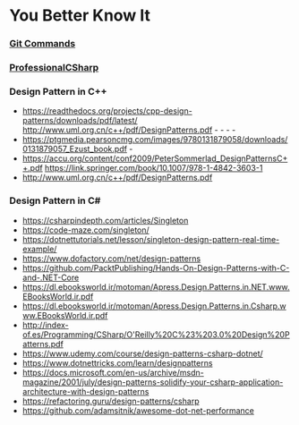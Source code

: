 # You Better Know It

### [Git Commands](git-commands.md)

### [ProfessionalCSharp](ProfessionalCSharp.md)

### Design Pattern in C++

- https://readthedocs.org/projects/cpp-design-patterns/downloads/pdf/latest/ http://www.uml.org.cn/c++/pdf/DesignPatterns.pdf - - - - 
- https://ptgmedia.pearsoncmg.com/images/9780131879058/downloads/0131879057_Ezust_book.pdf - 
- https://accu.org/content/conf2009/PeterSommerlad_DesignPatternsC++.pdf https://link.springer.com/book/10.1007/978-1-4842-3603-1 
- http://www.uml.org.cn/c++/pdf/DesignPatterns.pdf

### Design Pattern in C#
- https://csharpindepth.com/articles/Singleton
- https://code-maze.com/singleton/
- https://dotnettutorials.net/lesson/singleton-design-pattern-real-time-example/
- https://www.dofactory.com/net/design-patterns
- https://github.com/PacktPublishing/Hands-On-Design-Patterns-with-C-and-.NET-Core
- https://dl.ebooksworld.ir/motoman/Apress.Design.Patterns.in.NET.www.EBooksWorld.ir.pdf
- https://dl.ebooksworld.ir/motoman/Apress.Design.Patterns.in.Csharp.www.EBooksWorld.ir.pdf
- http://index-of.es/Programming/CSharp/O'Reilly%20C%23%203.0%20Design%20Patterns.pdf
- https://www.udemy.com/course/design-patterns-csharp-dotnet/
- https://www.dotnettricks.com/learn/designpatterns
- https://docs.microsoft.com/en-us/archive/msdn-magazine/2001/july/design-patterns-solidify-your-csharp-application-architecture-with-design-patterns
- https://refactoring.guru/design-patterns/csharp
- https://github.com/adamsitnik/awesome-dot-net-performance
